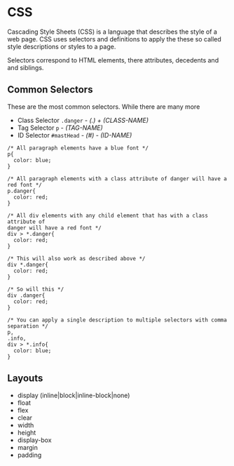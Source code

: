 # CSS

Cascading Style Sheets (CSS) is a language that describes the style of a web page. CSS uses selectors and definitions to apply the these so called style descriptions or styles to a page.

Selectors correspond to HTML elements, there attributes, decedents and and siblings.

## Common Selectors

These are the most common selectors. While there are many more

* Class Selector ````.danger```` - *(.) + (CLASS-NAME)*
* Tag Selector ````p```` - *(TAG-NAME)*
* ID Selector ````#mastHead```` - *(#) - (ID-NAME)*

````
/* All paragraph elements have a blue font */
p{
  color: blue;
}

/* All paragraph elements with a class attribute of danger will have a red font */
p.danger{
  color: red;
}

/* All div elements with any child element that has with a class attribute of
danger will have a red font */
div > *.danger{
  color: red;
}

/* This will also work as described above */
div *.danger{
  color: red;
}

/* So will this */
div .danger{
  color: red;
}

/* You can apply a single description to multiple selectors with comma separation */
p,
.info,
div > *.info{
  color: blue;
}
````

## Layouts

* display (inline|block|inline-block|none)
* float
* flex
* clear
* width
* height
* display-box
* margin
* padding
